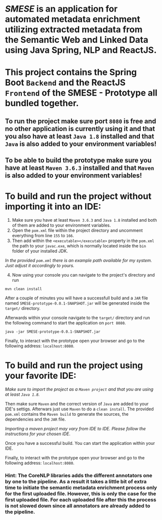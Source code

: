 # _SMESE_ is an application for automated metadata enrichment utilizing extracted metadata from the Semantic Web and Linked Data using Java Spring, NLP and ReactJS.
# This project contains the Spring Boot `Backend` and the ReactJS `Frontend` of the SMESE - Prototype all bundled together.

## To run the project make sure port `8080` is free and no other application is currently using it and that you also have at least `Java 1.8` installed and that `Java` is also added to your environment variables!
## To be able to build the prototype make sure you have at least `Maven 3.6.3` installed and that `Maven` is also added to your environment variables!

# To build and run the project without importing it into an IDE:
1. Make sure you have at least `Maven 3.6.3` and `Java 1.8` installed and both of them are added to your environment variables.
2. Open the `pom.xml` file within the project directory and uncomment everything from line `155` to `166`.
3. Then add within the `<executable></executable>` property in the `pom.xml` the path to your `javac.exe`, which is normally located inside the `bin` folder of your installed JDK.

_In the provided `pom.xml` there is an example path available for my system. Just adjust it accordingly to yours._
        
4. Now using your console you can navigate to the project's directory and run 

`mvn clean install`

After a couple of minutes you will have a successfull build and a `JAR` file named `SMESE-prototype-0.0.1-SNAPSHOT.jar` will be generated inside the `target/` directory.

Afterwards within your console navigate to  the `target/` directory and run the following command to start the application on `port 8080`.

`java -jar SMESE-prototype-0.0.1-SNAPSHOT.jar`

Finally, to interact with the prototype open your browser and go to the following address:  `localhost:8080`. 

# To build and run the project using your favorite IDE:
_Make sure to import the project as a `Maven project` and that you are using at least `Java 1.8`._

Then make sure `Maven` and the correct version of `Java` are added to your IDE's settigs. Afterwars just use `Maven` to do a  `clean install`. The provided `pom.xml` contains the `Maven build` to generate the sources, the dependencies and the `JAR` file. 
        
_Importing a maven project may vary from IDE to IDE. Please follow the instructions for your chosen IDE_.

Once you have a successful build. You can start the application within your IDE. 


Finally, to interact with the prototype open your browser and go to the following address:  `localhost:8080`. 

### Hint: The CoreNLP libraries adds the different annotators one by one to the pipeline. As a result it takes a little bit of extra time to initiate the semantic metadata enrichment process only for the **first** uploaded file. However, this is only the case for the **first** uploaded file. For each uploaded file after this the process is not slowed down since all annotators are already added to the pipeline.  
